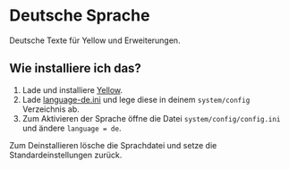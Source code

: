 Deutsche Sprache
================
Deutsche Texte für Yellow und Erweiterungen.

Wie installiere ich das?
------------------------
1. Lade und installiere [Yellow](https://github.com/datenstrom/yellow/).  
2. Lade [language-de.ini](language-de.ini?raw=true) und lege diese in deinem `system/config` Verzeichnis ab.  
3. Zum Aktivieren der Sprache öffne die Datei `system/config/config.ini` und ändere `language = de`.

Zum Deinstallieren lösche die Sprachdatei und setze die Standardeinstellungen zurück.
